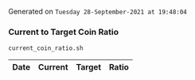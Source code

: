 Generated on `Tuesday 28-September-2021 at 19:48:04`

### Current to Target Coin Ratio
`current_coin_ratio.sh`

Date|Current|Target|Ratio
---|---|---|---
